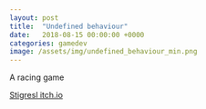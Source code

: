 ```yaml
---
layout: post
title:  "Undefined behaviour"
date:   2018-08-15 00:00:00 +0000
categories: gamedev
image: /assets/img/undefined_behaviour_min.png
---
```


A racing game

[Stigresl itch.io](https://jiexdrop.itch.io/undefined-behaviour)
